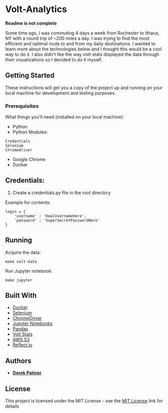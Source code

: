 # Volt-Analytics

**Readme is not complete**

Some time ago, I was commuting 4 days a week from Rochester to Ithaca, NY with a round trip of ~200 miles a day. I was trying to find the most efficient and optimal route to and from my daily destinations. I wanted to learn more about the technologies below and I thought this would be a cool way to do it. I also didn't like the way volt-stats displayed the data through their visualizations so I decided to do it myself.

## Getting Started

These instructions will get you a copy of the project up and running on your local machine for development and testing purposes.

### Prerequisites

What things you'll need (installed on your local machine):

* Python
* Python Modules:
```
Credentials
Selenium
Chromedriver
```
* Google Chrome
* Docker

## Credentials:

1. Create a credentials.py file in the root directory

Example for contents:

```
login = {
    'username' : 'KewlUsernameHere',
    'password' : 'SuperSecretPasswordHere'
}
```

## Running

Acquire the data:

```
make volt-data
```

Run Jupyter notebook:
```
make jupyter
```

## Built With

* [Docker](https://www.docker.com/)
* [Selenium](http://www.seleniumhq.org/)
* [ChromeDriver](http://chromedriver.chromium.org/)
* [Jupyter Notebooks](http://jupyter.org/)
* [Pandas](http://pandas.pydata.org/)
* [Volt Stats](https://www.voltstats.net/)
* [AWS S3](https://aws.amazon.com/s3/)
* [Reflect.io](https://reflect.io)


## Authors

* **[Derek Palmer](https://github.com/derek-palmer)**

## License

This project is licensed under the MIT License - see the [MIT License](https://derek-palmer.mit-license.org/) link for details
